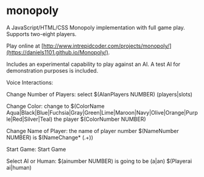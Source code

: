 # monopoly

A JavaScript/HTML/CSS Monopoly implementation with full game play. Supports two-eight players.

Play online at [http://www.intrepidcoder.com/projects/monopoly/](https://daniels1101.github.io/Monopoly/).

Includes an experimental capability to play against an AI. A test AI for demonstration purposes is included.

Voice Interactions:

Change Number of Players: select $(AlanPlayers NUMBER) (players|slots)

Change Color: change to $(ColorName Aqua|Black|Blue|Fuchsia|Gray|Green|Lime|Maroon|Navy|Olive|Orange|Purple|Red|Silver|Teal) the player $(ColorNumber NUMBER)

Change Name of Player: the name of player number $(NameNumber NUMBER) is $(NameChange* (.+))

Start Game: Start Game

Select AI or Human: $(ainumber NUMBER) is going to be (a|an) $(Playerai ai|human)
